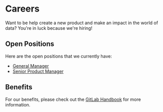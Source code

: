 # Careers

Want to be help create a new product and make an impact in the world of data? You're in luck because we're hiring!

## Open Positions

Here are the open positions that we currently have:

- [General Manager](https://boards.greenhouse.io/gitlab/jobs/4059274002)
- [Senior Product Manager](https://boards.greenhouse.io/gitlab/jobs/4059265002)

## Benefits

For our benefits, please check out the [GitLab Handbook](https://about.gitlab.com/handbook/benefits/) for more information.
